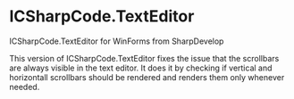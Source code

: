 # ICSharpCode.TextEditor
ICSharpCode.TextEditor for WinForms from SharpDevelop

This version of ICSharpCode.TextEditor fixes the issue that the scrollbars are always visible in the text editor. It does it by checking if vertical and horizontall scrollbars should be rendered and renders them only whenever needed.
